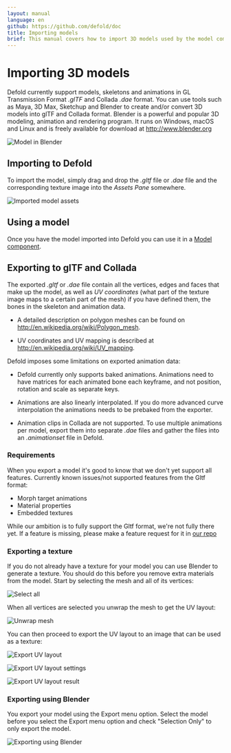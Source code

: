 ```yaml
---
layout: manual
language: en
github: https://github.com/defold/doc
title: Importing models
brief: This manual covers how to import 3D models used by the model component.
---
```


# Importing 3D models
Defold currently support models, skeletons and animations in GL Transmission Format *.glTF* and Collada *.dae* format. You can use tools such as Maya, 3D Max, Sketchup and Blender to create and/or convert 3D models into glTF and Collada format. Blender is a powerful and popular 3D modeling, animation and rendering program. It runs on Windows, macOS and Linux and is freely available for download at http://www.blender.org

![Model in Blender](../images/model/blender.png)


## Importing to Defold
To import the model, simply drag and drop the *.gltf* file or *.dae* file and the corresponding texture image into the *Assets Pane* somewhere.

![Imported model assets](../images/model/assets.png)


## Using a model
Once you have the model imported into Defold you can use it in a [Model component](/manuals/model).


## Exporting to glTF and Collada
The exported *.gltf* or *.dae* file contain all the vertices, edges and faces that make up the model, as well as _UV coordinates_ (what part of the texture image maps to a certain part of the mesh) if you have defined them, the bones in the skeleton and animation data.

* A detailed description on polygon meshes can be found on http://en.wikipedia.org/wiki/Polygon_mesh.

* UV coordinates and UV mapping is described at http://en.wikipedia.org/wiki/UV_mapping.

Defold imposes some limitations on exported animation data:

* Defold currently only supports baked animations. Animations need to have matrices for each animated bone each keyframe, and not position, rotation and scale as separate keys.

* Animations are also linearly interpolated. If you do more advanced curve interpolation the animations needs to be prebaked from the exporter.

* Animation clips in Collada are not supported. To use multiple animations per model, export them into separate *.dae* files and gather the files into an *.animationset* file in Defold.


### Requirements
When you export a model it's good to know that we don't yet support all features.
Currently known issues/not supported features from the Gltf format:

* Morph target animations
* Material properties
* Embedded textures

While our ambition is to fully support the Gltf format, we're not fully there yet.
If a feature is missing, please make a feature request for it in [our repo](https://github.com/defold/defold/issues)

### Exporting a texture
If you do not already have a texture for your model you can use Blender to generate a texture. You should do this before you remove extra materials from the model. Start by selecting the mesh and all of its vertices:

![Select all](../images/model/blender_select_all_vertices.png)

When all vertices are selected you unwrap the mesh to get the UV layout:

![Unwrap mesh](../images/model/blender_unwrap_mesh.png)

You can then proceed to export the UV layout to an image that can be used as a texture:

![Export UV layout](../images/model/blender_export_uv_layout.png)

![Export UV layout settings](../images/model/blender_export_uv_layout_settings.png)

![Export UV layout result](../images/model/blender_export_uv_layout_result.png)


### Exporting using Blender
You export your model using the Export menu option. Select the model before you select the Export menu option and check "Selection Only" to only export the model.

![Exporting using Blender](../images/model/blender_export.png)

